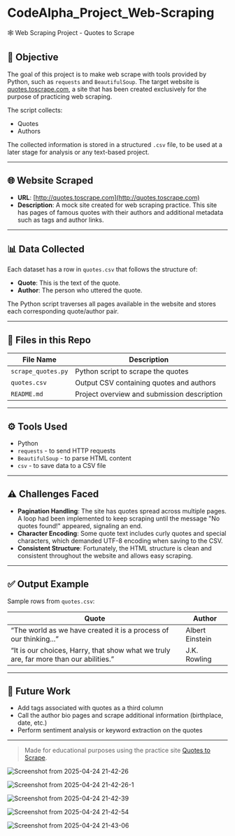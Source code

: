 # CodeAlpha_Project_Web-Scraping

🕸️ Web Scraping Project - Quotes to Scrape

## 📌 Objective

The goal of this project is to make web scrape with tools provided by Python, such as `requests` and `BeautifulSoup`. The target website is [quotes.toscrape.com](http://quotes.toscrape.com/), a site that has been created exclusively for the purpose of practicing web scraping.

The script collects:
- Quotes
- Authors

The collected information is stored in a structured `.csv` file, to be used at a later stage for analysis or any text-based project.

---

## 🌐 Website Scraped

- **URL**: [http://quotes.toscrape.com](http://quotes.toscrape.com)
- **Description**: A mock site created for web scraping practice. This site has pages of famous quotes with their authors and additional metadata such as tags and author links. 

---

## 📊 Data Collected

Each dataset has a row in `quotes.csv` that follows the structure of:

- **Quote**: This is the text of the quote.
- **Author**: The person who uttered the quote.

The Python script traverses all pages available in the website and stores each corresponding quote/author pair.

---

## 📁 Files in this Repo

| File Name        | Description                                |
|------------------|--------------------------------------------|
| `scrape_quotes.py` | Python script to scrape the quotes        |
| `quotes.csv`     | Output CSV containing quotes and authors   |
| `README.md`      | Project overview and submission description |

---

## ⚙️ Tools Used

- Python
- `requests` - to send HTTP requests
- `BeautifulSoup` - to parse HTML content
- `csv` - to save data to a CSV file

---

## ⚠️ Challenges Faced

- **Pagination Handling**: The site has quotes spread across multiple pages. A loop had been implemented to keep scraping until the message "No quotes found!" appeared, signaling an end.
- **Character Encoding**: Some quote text includes curly quotes and special characters, which demanded UTF-8 encoding when saving to the CSV.
- **Consistent Structure**: Fortunately, the HTML structure is clean and consistent throughout the website and allows easy scraping. 

---

## ✅ Output Example

Sample rows from `quotes.csv`:

| Quote                                                                                       | Author           |
|---------------------------------------------------------------------------------------------|------------------|
| “The world as we have created it is a process of our thinking...”                          | Albert Einstein  |
| “It is our choices, Harry, that show what we truly are, far more than our abilities.”      | J.K. Rowling     |

---

## 📌 Future Work

- Add tags associated with quotes as a third column
- Call the author bio pages and scrape additional information (birthplace, date, etc.)
- Perform sentiment analysis or keyword extraction on the quotes

---

> Made for educational purposes using the practice site [Quotes to Scrape](http://quotes.toscrape.com/).

![Screenshot from 2025-04-24 21-42-26](https://github.com/user-attachments/assets/e35ffe62-b545-4504-ba8b-f9bac2624ccd)

![Screenshot from 2025-04-24 21-42-26-1](https://github.com/user-attachments/assets/1a5ba129-9e7a-4220-8937-664bab8d9370)


![Screenshot from 2025-04-24 21-42-39](https://github.com/user-attachments/assets/77eb5832-866a-4b1b-b937-9552176a38e3)


![Screenshot from 2025-04-24 21-42-54](https://github.com/user-attachments/assets/d5aace2d-c5bc-4650-9ac5-675c25c1727c)

![Screenshot from 2025-04-24 21-43-06](https://github.com/user-attachments/assets/585f74de-21b5-4022-a199-52a21afdb86e)



